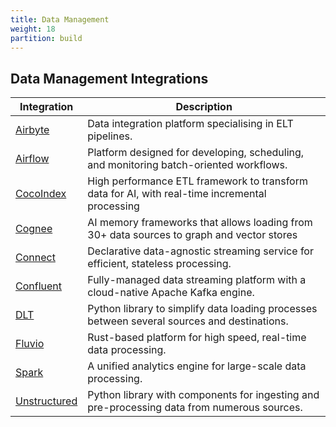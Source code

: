 ```yaml
---
title: Data Management
weight: 18
partition: build
---
```


## Data Management Integrations

| Integration                     | Description                                                                                        |
| ------------------------------- | -------------------------------------------------------------------------------------------------- |
| [Airbyte](/documentation/data-management/airbyte/)           | Data integration platform specialising in ELT pipelines.                                           |
| [Airflow](/documentation/data-management/airflow/)           | Platform designed for developing, scheduling, and monitoring batch-oriented workflows.             |
| [CocoIndex](/documentation/data-management/cocoindex/)           | High performance ETL framework to transform data for AI, with real-time incremental processing     |
| [Cognee](/documentation/data-management/cognee/)             | AI memory frameworks that allows loading from 30+ data sources to graph and vector stores          |
| [Connect](/documentation/data-management/redpanda/)          | Declarative data-agnostic streaming service for efficient, stateless processing.                   |
| [Confluent](/documentation/data-management/confluent/)       | Fully-managed data streaming platform with a cloud-native Apache Kafka engine.                     |
| [DLT](/documentation/data-management/dlt/)                   | Python library to simplify data loading processes between several sources and destinations.        |
| [Fluvio](/documentation/data-management/fluvio/)             | Rust-based platform for high speed, real-time data processing.                                     |
| [Spark](/documentation/data-management/spark/)               | A unified analytics engine for large-scale data processing.                                        |
| [Unstructured](/documentation/data-management/unstructured/) | Python library with components for ingesting and pre-processing data from numerous sources.        |
